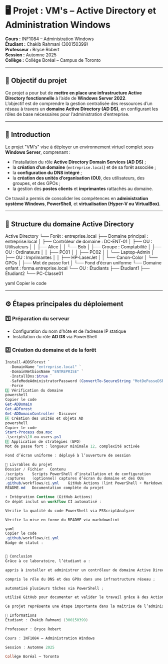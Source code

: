 # 🖥️ Projet : VM's – Active Directory et Administration Windows

**Cours :** INF1084 – Administration Windows  
**Étudiant :** Chakib Rahmani (300150399)  
**Professeur :** Bryce Robert  
**Session :** Automne 2025  
**Collège :** Collège Boréal – Campus de Toronto  

---

## 🎯 Objectif du projet
Ce projet a pour but de **mettre en place une infrastructure Active Directory fonctionnelle** à l’aide de **Windows Server 2022**.  
L’objectif est de comprendre la gestion centralisée des ressources d’un réseau à travers un **domaine Active Directory (AD DS)**, en configurant les rôles de base nécessaires pour l’administration d’entreprise.

---

## 🧠 Introduction
Le projet "VM's" vise à déployer un environnement virtuel complet sous **Windows Server**, comprenant :
- l’installation du rôle **Active Directory Domain Services (AD DS)** ;
- la **création d’un domaine** (`entreprise.local`) et de sa forêt associée ;
- la **configuration du DNS intégré** ;
- la **création des unités d’organisation (OU)**, des utilisateurs, des groupes, et des GPOs ;
- la gestion des **postes clients** et **imprimantes** rattachés au domaine.

Ce travail a permis de consolider les compétences en **administration système Windows**, **PowerShell**, et **virtualisation (Hyper-V ou VirtualBox)**.

---

## 🧩 Structure du domaine Active Directory

Active Directory
└── Forêt : entreprise.local
├── Domaine principal : entreprise.local
│ ├── Contrôleur de domaine : DC-ENT-01
│ ├── OU : Utilisateurs
│ │ ├── Alice
│ │ └── Bob
│ ├── Groupe : Comptabilité
│ ├── OU : Ordinateurs
│ │ ├── PC01
│ │ ├── PC02
│ │ └── Laptop-Admin
│ ├── OU : Imprimantes
│ │ ├── HP-LaserJet
│ │ └── Canon-Color
│ └── GPOs
│ ├── Mot de passe fort
│ └── Fond d’écran uniforme
└── Domaine enfant : forma.entreprise.local
└── OU : Étudiants
├── Étudiant1
├── Étudiant2
└── PC-Classe01

yaml
Copier le code

---

## ⚙️ Étapes principales du déploiement

### 1️⃣ Préparation du serveur
- Configuration du nom d’hôte et de l’adresse IP statique  
- Installation du rôle **AD DS** via PowerShell  

### 2️⃣ Création du domaine et de la forêt
```powershell
Install-ADDSForest `
  -DomainName "entreprise.local" `
  -DomainNetbiosName "ENTREPRISE" `
  -InstallDns:$true `
  -SafeModeAdministratorPassword (ConvertTo-SecureString "MotDePasseDSRM123!" -AsPlainText -Force) `
  -Force
3️⃣ Vérification du domaine
powershell
Copier le code
Get-ADDomain
Get-ADForest
Get-ADDomainController -Discover
4️⃣ Création des unités et objets AD
powershell
Copier le code
Start-Process dsa.msc
.\scripts\10-ou-users.ps1
5️⃣ Application de stratégies (GPO)
Mot de passe fort : longueur minimale 12, complexité activée

Fond d’écran uniforme : déployé à l’ouverture de session

📂 Livrables du projet
Dossier / Fichier	Contenu
/scripts	Scripts PowerShell d’installation et de configuration
/captures	(optionnel) captures d’écran du domaine et des OUs
.github/workflows/ci.yml	GitHub Actions (lint PowerShell + Markdown)
README.md	Documentation complète du projet

⚡ Intégration Continue (GitHub Actions)
Ce dépôt inclut un workflow CI automatisé :

Vérifie la qualité du code PowerShell via PSScriptAnalyzer

Vérifie la mise en forme du README via markdownlint

yaml
Copier le code
.github/workflows/ci.yml
Badge de statut :


🧾 Conclusion
Grâce à ce laboratoire, l’étudiant a :

appris à installer et administrer un contrôleur de domaine Active Directory ;

compris le rôle du DNS et des GPOs dans une infrastructure réseau ;

automatisé plusieurs tâches via PowerShell ;

utilisé GitHub pour documenter et valider le travail grâce à des Actions CI.

Ce projet représente une étape importante dans la maîtrise de l’administration des systèmes Windows en environnement professionnel.

🪪 Informations
Étudiant : Chakib Rahmani (300150399)

Professeur : Bryce Robert

Cours : INF1084 – Administration Windows

Session : Automne 2025

Collège Boréal – Toronto